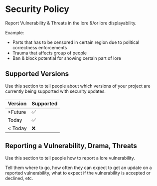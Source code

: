# Security Policy
Report Vulnerability & Threats in the lore &/or lore displayability.

Example:
- Parts that has to be censored in certain region due to political correctness enforcements
- Trauma that affects group of people
- Ban & block potential for showing certain part of lore

## Supported Versions

Use this section to tell people about which versions of your project are
currently being supported with security updates.

| Version | Supported          |
| ------- | ------------------ |
| >Future  | :white_check_mark: |
| Today  | :white_check_mark: |
| < Today   | :x:               |

## Reporting a Vulnerability, Drama, Threats

Use this section to tell people how to report a lore vulnerability.

Tell them where to go, how often they can expect to get an update on a
reported vulnerability, what to expect if the vulnerability is accepted or
declined, etc.

